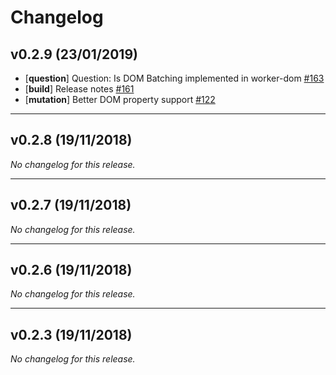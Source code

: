# Changelog

## v0.2.9 (23/01/2019)
- [**question**] Question: Is DOM Batching implemented in worker-dom [#163](https://github.com/ampproject/worker-dom/issues/163)
- [**build**] Release notes [#161](https://github.com/ampproject/worker-dom/issues/161)
- [**mutation**] Better DOM property support [#122](https://github.com/ampproject/worker-dom/issues/122)

---

## v0.2.8 (19/11/2018)
*No changelog for this release.*

---

## v0.2.7 (19/11/2018)
*No changelog for this release.*

---

## v0.2.6 (19/11/2018)
*No changelog for this release.*

---

## v0.2.3 (19/11/2018)
*No changelog for this release.*
